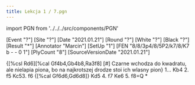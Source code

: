 ```yaml
---
title: Lekcja 1 / 7.pgn
---
```


import PGN from '../../../src/components/PGN'

<PGN>
﻿[Event "?"]
[Site "?"]
[Date "2021.01.21"]
[Round "?"]
[White "?"]
[Black "?"]
[Result "*"]
[Annotator "Marcin"]
[SetUp "1"]
[FEN "8/8/3p4/8/5P2/k7/8/K7 b - - 0 1"]
[PlyCount "8"]
[SourceVersionDate "2021.01.21"]

{[%csl Rd6][%cal Gf4b4,Gb4b8,Ra3f8] [#] Czarne wchodza do kwadratu, ale nielapia piona, bo na najkrotszej drodze stoi ich wlasny pion} 1... Kb4 2. f5 Kc53. f6 {[%cal Gf6d6,Gd6d8]} Kd5 4. f7 Ke6 5. f8=Q *


</PGN>
